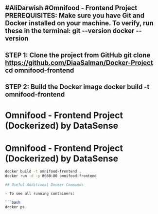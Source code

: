 #AliDarwish 
#Omnifood - Frontend Project
PREREQUISITES:
Make sure you have Git and Docker installed on your machine.
To verify, run these in the terminal:
git --version
docker --version
-----------------------------------------------------------
STEP 1: Clone the project from GitHub
git clone https://github.com/DiaaSalman/Docker-Project
cd omnifood-frontend
-----------------------------------------------------------
STEP 2: Build the Docker image
docker build -t omnifood-frontend
-----------------------------------------------------------

# Omnifood - Frontend Project (Dockerized) by DataSense
# Omnifood - Frontend Project (Dockerized) by DataSense


```bash
docker build -t omnifood-frontend .
docker run -d -p 8080:80 omnifood-frontend

## Useful Additional Docker Commands

- To see all running containers:

```bash
docker ps
